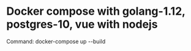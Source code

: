 # Docker compose with golang-1.12, postgres-10, vue with nodejs

Command: docker-compose up --build  